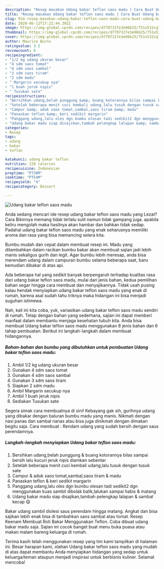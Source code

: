 ```yaml
---
description: "Resep masakan Udang bakar teflon saos madu | Cara Buat Udang bakar teflon saos madu Yang Lezat Sekali"
title: "Resep masakan Udang bakar teflon saos madu | Cara Buat Udang bakar teflon saos madu Yang Lezat Sekali"
slug: 914-resep-masakan-udang-bakar-teflon-saos-madu-cara-buat-udang-bakar-teflon-saos-madu-yang-lezat-sekali
date: 2020-06-12T17:22:44.392Z
image: https://img-global.cpcdn.com/recipes/d7707327e3e06b25/751x532cq70/udang-bakar-teflon-saos-madu-foto-resep-utama.jpg
thumbnail: https://img-global.cpcdn.com/recipes/d7707327e3e06b25/751x532cq70/udang-bakar-teflon-saos-madu-foto-resep-utama.jpg
cover: https://img-global.cpcdn.com/recipes/d7707327e3e06b25/751x532cq70/udang-bakar-teflon-saos-madu-foto-resep-utama.jpg
author: Maurice Burns
ratingvalue: 3.5
reviewcount: 8
recipeingredient:
- "1/2 kg udang ukuran besar"
- "4 sdm saos tomat"
- "4 sdm saos sambal"
- "3 sdm saos tiram"
- "2 sdm madu"
- " Margarin secukup nya"
- "1 buah jeruk nipis"
- " Tusukan sate"
recipeinstructions:
- "Bersihkan udang,belah punggung &amp; buang kotorannya bilas sampai bersih lalu kucuri jeruk nipis diamkan sebentar"
- "Setelah beberapa menit cuci kembali udang,lalu tusuk dengan tusuk sate"
- "Campur &amp; aduk saos tomat,sambal,saos tiram &amp; madu"
- "Panaskan teflon &amp; beri sedikit margarin"
- "Panggang udang,lalu oles dgn bumbu olesan tadi sedikit2 dgn menggunakan kuas sambil dibolak balik,lalukan sampai habis &amp; matang"
- "Udang bakar madu siap disajikan,tambah pelengkap lalapan &amp; sambal kecap 😋"
categories:
- Resep
tags:
- udang
- bakar
- teflon

katakunci: udang bakar teflon 
nutrition: 229 calories
recipecuisine: Indonesian
preptime: "PT38M"
cooktime: "PT54M"
recipeyield: "4"
recipecategory: Dessert

---
```



![Udang bakar teflon saos madu](https://img-global.cpcdn.com/recipes/d7707327e3e06b25/751x532cq70/udang-bakar-teflon-saos-madu-foto-resep-utama.jpg)

Anda sedang mencari ide resep udang bakar teflon saos madu yang Lezat? Cara Bikinnya memang tidak terlalu sulit namun tidak gampang juga. apabila keliru mengolah maka hasilnya akan hambar dan bahkan tidak sedap. Padahal udang bakar teflon saos madu yang enak seharusnya memiliki aroma dan rasa yang bisa memancing selera kita.

Bumbu mudah dan cepat dalam membuat resep ini. Madu yang ditambahkan dalam racikan bumbu bakar akan membuat sajian jadi lebih manis sekaligus gurih dan legit. Agar bumbu lebih meresap, anda bisa merendam udang dalam campuran bumbu selama beberapa saat, baru kemudian dibakar di atas api.

Ada beberapa hal yang sedikit banyak berpengaruh terhadap kualitas rasa dari udang bakar teflon saos madu, mulai dari jenis bahan, kedua pemilihan bahan segar hingga cara membuat dan menyajikannya. Tidak usah pusing kalau hendak menyiapkan udang bakar teflon saos madu yang enak di rumah, karena asal sudah tahu triknya maka hidangan ini bisa menjadi suguhan istimewa.


Nah, kali ini kita coba, yuk, variasikan udang bakar teflon saos madu sendiri di rumah. Tetap dengan bahan yang sederhana, sajian ini dapat memberi manfaat dalam membantu menjaga kesehatan tubuh kita. Anda bisa membuat Udang bakar teflon saos madu menggunakan 8 jenis bahan dan 6 tahap pembuatan. Berikut ini langkah-langkah dalam membuat hidangannya.

<!--inarticleads1-->

##### Bahan-bahan dan bumbu yang dibutuhkan untuk pembuatan Udang bakar teflon saos madu:

1. Ambil 1/2 kg udang ukuran besar
1. Gunakan 4 sdm saos tomat
1. Gunakan 4 sdm saos sambal
1. Gunakan 3 sdm saos tiram
1. Siapkan 2 sdm madu
1. Ambil  Margarin secukup nya
1. Ambil 1 buah jeruk nipis
1. Sediakan  Tusukan sate


Segera simak cara membuatnya di sini! Kebayang gak sih, gurihnya udang yang dibakar dengan baluran bumbu madu yang manis. Nikmati dengan nasi panas dan sambal nanas atau bisa juga dinikmati dengan dimakan begitu saja. Cara membuat : Rendam udang yang sudah bersih dengan saus perendamnya. 

<!--inarticleads2-->

##### Langkah-langkah menyiapkan Udang bakar teflon saos madu:

1. Bersihkan udang,belah punggung &amp; buang kotorannya bilas sampai bersih lalu kucuri jeruk nipis diamkan sebentar
1. Setelah beberapa menit cuci kembali udang,lalu tusuk dengan tusuk sate
1. Campur &amp; aduk saos tomat,sambal,saos tiram &amp; madu
1. Panaskan teflon &amp; beri sedikit margarin
1. Panggang udang,lalu oles dgn bumbu olesan tadi sedikit2 dgn menggunakan kuas sambil dibolak balik,lalukan sampai habis &amp; matang
1. Udang bakar madu siap disajikan,tambah pelengkap lalapan &amp; sambal kecap 😋


Bakar udang sambil diolesi saus perendam hingga matang. Angkat dan bisa sajikan lebih enak bisa di tambahkan saos sambal atau tomat. Resep Keenam Membuat Roti Bakar Menggunakan Teflon. Coba dibuat udang bakar madu saja. Sajian ini cocok banget buat menu buka puasa atau makan malam bareng keluarga di rumah. 

Terima kasih telah menggunakan resep yang tim kami tampilkan di halaman ini. Besar harapan kami, olahan Udang bakar teflon saos madu yang mudah di atas dapat membantu Anda menyiapkan hidangan yang sedap untuk keluarga/teman ataupun menjadi inspirasi untuk berbisnis kuliner. Selamat mencoba!
